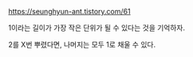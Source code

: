 https://seunghyun-ant.tistory.com/61

1이라는 길이가 가장 작은 단위가 될 수 있다는 것을 기억하자.

2를 X번 뿌렸다면, 나머지는 모두 1로 채울 수 있다.